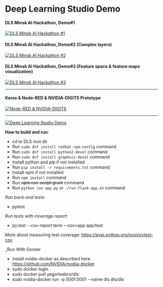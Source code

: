 # **Deep Learning Studio Demo**

#### DLS Minsk AI Hackathon, Demo#1
[![DLS Minsk AI Hackathon #1](http://img.youtube.com/vi/N5Pki8ITQz8/0.jpg)](https://www.youtube.com/watch?v=N5Pki8ITQz8)


#### DLS Minsk AI Hackathon, Demo#2 (Complex layers)
[![DLS Minsk AI Hackathon #2](http://img.youtube.com/vi/XdeJK-BFxcI/0.jpg)](https://www.youtube.com/watch?v=XdeJK-BFxcI)

#### DLS Minsk AI Hackathon, Demo#3 (Feature space & feature maps visualization)
[![DLS Minsk AI Hackathon #3](http://img.youtube.com/vi/bqr_8AG6pis/0.jpg)](https://www.youtube.com/watch?v=bqr_8AG6pis)

------------

#### Keras & Node-RED & NVIDIA-DIGITS Prototype
[![Node-RED & NVIDIA-DIGITS](http://img.youtube.com/vi/fhsDLFhRuIY/0.jpg)](https://www.youtube.com/watch?v=fhsDLFhRuIY)


------------

[![Deep Learning Studio Demo](http://img.youtube.com/vi/nC0bVDBWvF0/0.jpg)](https://www.youtube.com/watch?v=nC0bVDBWvF0)

**How to build and run**:
* cd to DLS root dir
* Run ```sudo dnf install redhat-rpm-config``` command
* Run ```sudo dnf install python2-devel``` command
* Run ```sudo dnf install graphviz-devel``` command
* Install python and pip if not installed
* Run ```pip install -r requirements.txt``` command
* Install npm if not installed
* Run ```npm install``` command
* Run ~~npm run-script grunt~~ command
* Run ```python run-app.py``` or ```./run-flask-app.sh``` command

_Run back-end tests_:
* pytest

_Run tests with coverage report_:
* py.test --cov-report term --cov=app app/test

More about measuring test coverage: https://pypi.python.org/pypi/pytest-cov

_Run With Docker
* install nvidia-docker as described here https://github.com/NVIDIA/nvidia-docker
* sudo docker login
* sudo docker pull yegortsebro/dls
* sudo nvidia-docker  run -p 5001:5001 --name dls dls/dls
